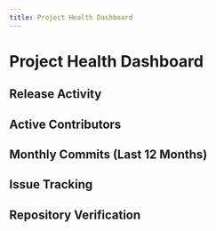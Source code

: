 ```yaml
---
title: Project Health Dashboard
---
```


# Project Health Dashboard

## Release Activity
<DataTable data={project_health_query_1}>
  <Column id="has_release_within_last_year" title="Release in Last Year"/>
</DataTable>

## Active Contributors
<DataTable data={project_health_query_2}>
  <Column id="active_contributors_count" title="Active Contributors"/>
  <Column id="contributor_category" title="Category"/>
</DataTable>

## Monthly Commits (Last 12 Months)
<DataTable data={project_health_query_3}>
  <Column id="month" title="Month"/>
  <Column id="commits_count" title="Commits"/>
  <Column id="commits_category" title="Category"/>
</DataTable>

## Issue Tracking
<DataTable data={project_health_query_4}>
  <Column id="open_issues_count" title="Open Issues"/>
</DataTable>

## Repository Verification
<DataTable data={project_health_query_5}>
  <Column id="repository_status" title="Status"/>
  <Column id="has_readme" title="Has README"/>
  <Column id="has_license" title="Has License"/>
  <Column id="repository_verification_passed" title="Verification Passed"/>
</DataTable>
